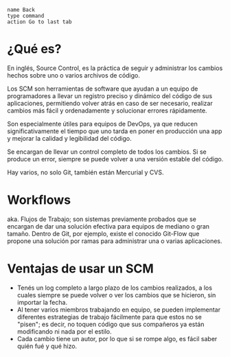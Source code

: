 ```button
name Back
type command
action Go to last tab
```

# ¿Qué es?
En inglés, Source Control, es la práctica de seguir y administrar los cambios hechos sobre uno o varios archivos de código.

Los SCM son herramientas de software que ayudan a un equipo de programadores a llevar un registro preciso y dinámico del código de sus aplicaciones, permitiendo volver atrás en caso de ser necesario, realizar cambios más fácil y ordenadamente y solucionar errores rápidamente.

Son especialmente útiles para equipos de DevOps, ya que reducen significativamente el tiempo que uno tarda en poner en producción una app y mejorar la calidad y legibilidad del código.

Se encargan de llevar un control completo de todos los cambios. Si se produce un error, siempre se puede volver a una versión estable del código.

Hay varios, no solo Git, también están Mercurial y CVS.

# Workflows
aka. Flujos de Trabajo; son sistemas previamente probados que se encargan de dar una solución efectiva para equipos de mediano o gran tamaño. Dentro de Git, por ejemplo, existe el conocido Git-Flow que propone una solución por ramas para administrar una o varias aplicaciones.

# Ventajas de usar un SCM
- Tenés un log completo a largo plazo de los cambios realizados, a los cuales siempre se puede volver o ver los cambios que se hicieron, sin importar la fecha.
- Al tener varios miembros trabajando en equipo, se pueden implementar diferentes estrategias de trabajo fácilmente para que estos no se "pisen"; es decir, no toquen código que sus compañeros ya están modificando ni nada por el estilo.
- Cada cambio tiene un autor, por lo que si se rompe algo, es fácil saber quién fué y qué hizo.

